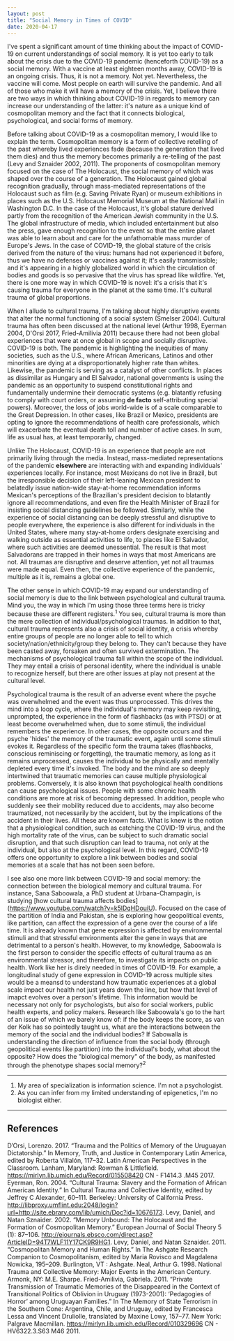 ```yaml
---
layout: post
title: "Social Memory in Times of COVID"
date: 2020-04-17
---
```


I've spent a significant amount of time thinking about the impact of COVID-19 on current understandings of social memory. It is yet too early to talk about the crisis due to the COVID-19 pandemic (henceforth COVID-19) as a social memory. With a vaccine  at least eighteen months away, COVID-19 is an ongoing crisis. Thus, it is not a memory. Not yet. Nevertheless, the vaccine will come. Most people on earth will survive the pandemic. And all of those who make it will have a memory of the crisis. Yet, I believe there are two ways in which thinking about COVID-19 in regards to memory can increase our understanding of the latter: it's nature as a unique kind of cosmopolitan memory and the fact that it connects biological, psychological, and social forms of memory.

Before talking about COVID-19 as a cosmopolitan memory, I would like to explain the term. Cosmopolitan memory is a form of collective retelling of the past whereby lived experiences fade (because the generation that lived them dies) and thus the memory becomes primarily a re-telling of the past (Levy and Sznaider 2002, 2011). The proponents of cosmopolitan memory focused on the case of The Holocaust, the social memory of which was shaped over the course of a generation. The Holocaust gained global recognition gradually, through mass-mediated representations of the Holocaust such as film (e.g. Saving Private Ryan) or museum exhibitions in places such as the U.S. Holocaust Memorial Museum at the National Mall in Washington D.C. In the case of the Holocaust, it's global stature derived partly from the recognition of the American Jewish community in the U.S. The global infrastructure of media, which included entertainment but also the press, gave enough recognition to the event so that the entire planet was able to learn about and care for the unfathomable mass murder of Europe's Jews. In the case of COVID-19, the global stature of the crisis derived from the nature of the virus: humans had not experienced it before, thus we have no defenses or vaccines against it; it's easily transmissible; and it's appearing in a highly globalized world in which the circulation of bodies and goods is so pervasive that the virus has spread like wildfire. Yet, there is one more way in which COVID-19 is novel: it's a crisis that it's causing trauma for everyone in the planet at the same time. It's cultural trauma of global proportions.

When I allude to cultural trauma, I'm talking about highly disruptive events that alter the normal functioning of a social system (Smelser 2004). Cultural trauma has often been discussed at the national level (Arthur 1998, Eyerman 2004, D'Orsi 2017, Fried-Amilivia 2011) because there had not been global experiences that were at once global in scope and socially disruptive. COVID-19 is both. The pandemic is highlighting the inequities of many societies, such as the U.S., where African Americans, Latinos and other minorities are dying at a disproportionately higher rate than whites. Likewise, the pandemic is serving as a catalyst of other conflicts. In places as dissimilar as Hungary and El Salvador, national governments is using the pandemic as an opportunity to suspend constitutional rights and fundamentally undermine their democratic systems (e.g. blatantly refusing to comply with court orders, or assuming **de facto** self-attributing special powers). Moreover, the loss of jobs world-wide is of a scale comparable to the Great Depression. In other cases, like Brazil or Mexico, presidents are opting to ignore the recommendations of health care professionals, which will exacerbate the eventual death toll and number of active cases. In sum, life as usual has, at least temporarily, changed.

Unlike The Holocaust, COVID-19 is an experience that people are not primarily living through the media. Instead, mass-mediated representations of the pandemic **elsewhere** are interacting with and expanding individuals' experiences locally. For instance, most Mexicans do not live in Brazil, but the irresponsible decision of their left-leaning Mexican president to belatedly issue  nation-wide stay-at-home recommendation informs Mexican's perceptions of the Brazilian's president decision to blatantly ignore all recommendations, and even fire the Health Minister of Brazil for insisting social distancing guidelines be followed. Similarly, while the experience of social distancing can be deeply stressful and disruptive to people everywhere, the experience is also different for individuals in the United States, where many stay-at-home orders designate exercising and walking outside as essential activities to life, to places like El Salvador, where such activities are deemed unessential. The result is that most Salvadorans are trapped in their homes in ways that most Americans are not. All traumas are disruptive and deserve attention, yet not all traumas were made equal. Even then, the collective experience of the pandemic, multiple as it is, remains a global one.

The other sense in which COVID-19 may expand our understanding of social memory is due to the link between psychological and cultural trauma. Mind you, the way in which I'm using those three terms here is tricky because these are different registers.<sup>1</sup> You see, cultural trauma is more than the mere collection of individual/psychological traumas. In addition to that, cultural trauma represents also a crisis of social identity, a crisis whereby entire groups of people are no longer able to tell to which society/nation/ethnicity/group they belong to. They can't because they have been casted away, forsaken and often survived extermination. The mechanisms of psychological trauma fall within the scope of the individual. They may entail a crisis of personal identity, where the individual is unable to recognize herself, but there are other issues at play not present at the cultural level.

Psychological trauma is the result of an adverse event where the psyche was overwhelmed and the event was thus unprocessed. This drives the mind into a loop cycle, where the individual's memory may keep revisiting, unprompted, the experience in the form of flashbacks (as with PTSD) or at least become overwhelmed when, due to some stimuli, the individual remembers the experience. In other cases, the opposite occurs and the psyche 'hides' the memory of the traumatic event, again until some stimuli evokes it. Regardless of the specific form the trauma takes (flashbacks, conscious reminiscing or forgetting), the traumatic memory, as long as it remains unprocessed, causes the individual to be physically and mentally depleted every time it's invoked. The body and the mind are so deeply intertwined that traumatic memories can cause multiple physiological problems. Conversely, it is also known that psychological health conditions can cause psychological issues. People with some chronic health conditions are more at risk of becoming depressed. In addition, people who suddenly see their mobility reduced due to accidents, may also become traumatized, not necessarily by the accident, but by the implications of the accident in their lives. All these are known facts. What is knew is the notion that a physiological condition, such as catching the COVID-19 virus, and the high mortality rate of the virus, can be subject to such dramatic social disruption, and that such disruption can lead to trauma, not only at the individual, but also at the psychological level. In this regard, COVID-19 offers one opportunity to explore a link between bodies and social memories at a scale that has not been seen before.

I see also one more link between COVID-19 and social memory: the connection between the biological memory and cultural trauma. For instance, Sana Saboowala, a PhD student at Urbana-Champagin, is studying [how cultural trauma affects bodies] (https://www.youtube.com/watch?v=k5lDqHDouiU). Focused on the case of the partition of India and Pakistan, she is exploring how geopolitical events, like partition, can affect the expression of a gene over the course of a life time. It is already known that gene expression is affected by environmental stimuli and that stressful environments alter the gene in ways that are detrimental to a person's health. However, to my knowledge, Saboowala is the first person to consider the specific effects of cultural trauma as an environmental stressor, and therefore, to investigate its impacts on public health. Work like her is direly needed in times of COVID-19. For example, a longitudinal study of gene expression in COVID-19 across multiple sites would be a meansd to understand how traumatic experiences at a global scale impact our health not just years down the line, but how that level of imapct evolves over a person's lifetime. This information would be necessary not only for psychologists, but also for social workers, public health experts, and policy makers. Research like Saboowala's go to the hart of an issue of which we barely know of: if the body keeps the score, as van der Kolk has so pointedly taught us, what are the interactions between the memory of the social and the individual bodies? If Sabowalla is understanding the direction of influence from the social body (through geopolitical events like partition) into the individual's body, what about the opposite? How does the "biological memory" of the body, as manifested through the phenotype shapes social memory?<sup>2</sup>

---
1. My area of specialization is information science. I'm not a psychologist.
2. As you can infer from my limited understanding of epigenetics, I'm no biologist either.
---

## References
D’Orsi, Lorenzo. 2017. “Trauma and the Politics of Memory of the Uruguayan Dictatorship.” In Memory, Truth, and Justice in Contemporary Latin America, edited by Roberta Villalón, 117–32. Latin American Perspectives in the Classroom. Lanham, Maryland: Rowman & Littlefield. https://mirlyn.lib.umich.edu/Record/015508420 CN  - F1414.3 .M45 2017.
Eyerman, Ron. 2004. “Cultural Trauma: Slavery and the Formation of African American Identity.” In Cultural Trauma and Collective Identity, edited by Jeffrey C Alexander, 60–111. Berkeley: University of California Press. http://libproxy.umflint.edu:2048/login?url=http://site.ebrary.com/lib/umich/Doc?id=10676173.
Levy, Daniel, and Natan Sznaider. 2002. “Memory Unbound: The Holocaust and the Formation of Cosmopolitan Memory.” European Journal of Social Theory 5 (1): 87–106. http://ejournals.ebsco.com/direct.asp?ArticleID=94T7WLF11Y17CK9R9HG1.
Levy, Daniel, and Natan Sznaider. 2011. “Cosmopolitan Memory and Human Rights.” In The Ashgate Research Companion to Cosmopolitanism, edited by Maria Rovisco and Magdalena Nowicka, 195–209. Burlington, VT : Ashgate.
Neal, Arthur G. 1998. National Trauma and Collective Memory: Major Events in the American Century. Armonk, NY: M.E. Sharpe.
Fried-Amilivia, Gabriela. 2011. “Private Transmission of Traumatic Memories of the Disappeared in the Context of Transitional Politics of Oblivion in Uruguay (1973-2001): ‘Pedagogies of Horror’ among Uruguayan Families.” In The Memory of State Terrorism in the Southern Cone: Argentina, Chile, and Uruguay, edited by Francesca Lessa and Vincent Druliolle, translated by Maxine Lowy, 157–77. New York: Palgrave Macmillan. https://mirlyn.lib.umich.edu/Record/010329696 CN  - HV6322.3.S63 M46 2011.
